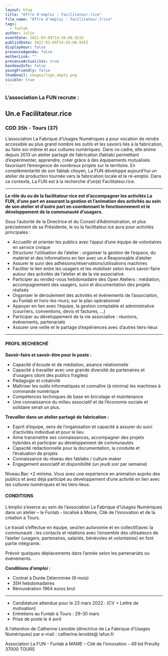 ```yaml
---
layout: blog
title: "Offre d'emploi : Facilitateur.rice"
file_name: "Offre d'emploi : Facilitateur.trice"
tags:
  - funlab
author: Julie
eventDate: 2022-03-09T14:56:08.923Z
publishDate: 2022-03-09T14:56:08.945Z
displayHour: false
presenceAgenda: false
motherLink: ""
presenceActualites: true
bandeauInfo: false
youngFriendly: false
thumbnail: images/logo_empty.png
visible: true
---
```

### L’association La FUN recrute :

## Un.e Facilitateur.rice

### CDD 35h - Tours (37)

L’association La Fabrique d’Usages Numériques a pour vocation de rendre accessible au plus grand nombre les outils et les savoirs liés à la fabrication, au faire soi-même et aux cultures numériques. Dans ce cadre, elle anime depuis 2013 un atelier partagé de fabrication (fablab) permettant d’expérimenter, apprendre, créer grâce à des équipements mutualisés favorisant l’émergence de nombreux projets sur le territoire.
En complémentarité de son fablab citoyen, La FUN développe aujourd’hui un atelier de production tournée vers la fabrication locale et le ré-emploi. Dans ce contexte, La FUN est à la recherche d’un(e) Facilitateur.rice.

- - -

**Le rôle du ou de la facilitateur·rice est d’accompagner les activités La FUN, d’une part en assurant la gestion et l’animation des activités au sein de son atelier et d’autre part en coordonnant le fonctionnement et le développement de la communauté d’usagers.**

Sous l’autorité de la Directrice et du Conseil d’Administration, et plus précisément de sa Présidente, le ou la facilitateur.ice aura pour activités principales :

* Accueillir et orienter les publics avec l’appui d’une équipe de volontaires en service civique
* Structurer l’utilisation de l’atelier : organiser la gestion de l’espace, du matériel et des informations en lien avec un.e Responsable d’atelier
* Assurer le suivi des adhésions/réservations/utilisations machines
* Faciliter le lien entre les usagers et les mobiliser selon leurs savoir-faire autour des activités de l’atelier et de la vie associative
* Participer au rendez-vous hebdomadaire des Open Ateliers : médiation, accompagnement des usagers, suivi et documentation des projets réalisés
* Organiser le déroulement des activités et événements de l’association, au Funlab et hors-les-murs, sur le plan opérationnel
* Appuyer en lien avec l’équipe, la gestion comptable et administrative (courriers,
  conventions, devis et factures, ...)
* Participer au développement de la vie associative : réunions, événements, partenariats
* Assurer une veille et le partage d’expériences avec d’autres tiers-lieux

- - -

#### PROFIL RECHERCHÉ

**Savoir-faire et savoir-être pour le poste :**

* Capacité d'écoute et de médiation, aisance relationnelle
* Capacité à travailler avec une grande diversité de partenaires et d’usagers (dont des publics fragiles)
* Pédagogie et créativité
* Maîtriser les outils informatiques et connaître (à minima) les machines à commande numérique
* Compétences techniques de base en bricolage et maintenance
* Une connaissance du milieu associatif et de l’économie sociale et solidaire serait un plus.

**Travailler dans un atelier partagé de fabrication :**

* Esprit d’équipe, sens de l’organisation et capacité à assurer du suivi d’activités individuel et pour le lieu
* Aime transmettre ses connaissances, accompagner des projets hybrides et participer au développement de communautés
* Capacité rédactionnelle pour la documentation, la conduite et l’évaluation de projets
* Connaissance du réseau des fablabs / culture maker
* Engagement associatif et disponibilité (un jeudi soir par semaine)

Niveau Bac +2 minima.
Vous avez une expérience en animation auprès des publics et avez déjà participé au développement d’une activité en lien avec les cultures numériques et les tiers-lieux.

#### CONDITIONS

L’emploi s’exerce au sein de l’association La Fabrique d’Usages Numériques dans un atelier – le Funlab - localisé à Mame, Cité de l’innovation et de la création à Tours.

Le travail s’effectue en équipe, seul/en autonomie et en collectif/avec la communauté : les contacts et relations avec l’ensemble des utilisateurs de l’atelier (usagers, partenaires,
salariés, bénévoles et volontaires) en font partie intégrante.

Prévoir quelques déplacements dans l’année selon les partenariats ou événements.

**Conditions d’emploi :**

* Contrat à Durée Déterminée (9 mois)
* 35H hebdomadaires
* Rémunération 1964 euros brut

- - -

* Candidature attendue pour le 23 mars 2022 : (CV + Lettre de motivation)
* Entretiens au Funlab à Tours : 29-30 mars
* Prise de poste le 4 avril

A l’attention de Catherine Lenoble (directrice de La Fabrique d’Usages Numériques) par e-mail : catherine.lenoble@ lafun.fr

Association La FUN - Funlab à MAME – Cité de l’innovation - 49 bd Preuilly 37000 TOURS